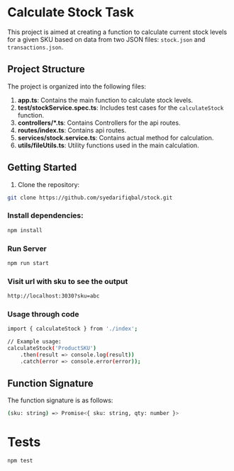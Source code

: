 # Calculate Stock Task

This project is aimed at creating a function to calculate current stock levels for a given SKU based on data from two JSON files: `stock.json` and `transactions.json`.

## Project Structure

The project is organized into the following files:

1. **app.ts**: Contains the main function to calculate stock levels.
2. **test/stockService.spec.ts**: Includes test cases for the `calculateStock` function.
3. **controllers/*.ts**: Contains Controllers for the api routes.
4. **routes/index.ts**: Contains api routes.
4. **services/stock.service.ts**: Contains actual method for calculation.
5. **utils/fileUtils.ts**: Utility functions used in the main calculation.

## Getting Started

1. Clone the repository:

```bash
git clone https://github.com/syedarifiqbal/stock.git
```

### Install dependencies:
```bash
npm install
```

### Run Server
```bash
npm run start
```

### Visit url with sku to see the output
```bash
http://localhost:3030?sku=abc
```

### Usage through code
```bash
import { calculateStock } from './index';

// Example usage:
calculateStock('ProductSKU')
    .then(result => console.log(result))
    .catch(error => console.error(error));
```

## Function Signature
The function signature is as follows:
```bash
(sku: string) => Promise<{ sku: string, qty: number }>
```

# Tests

```bash
npm test
```
